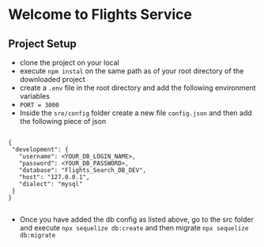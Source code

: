 # Welcome to Flights Service
 ## Project Setup
 - clone the project on your local
 - execute `npm instal` on the same path as of your root directory of the downloaded project
 - create a `.env` file in the root directory and add the following environment variables
 - `PORT = 3000`
 - Inside the `sre/config` folder create a new file `config.json` and then add the following piece of json

 ```

 {
  "development": {
    "username": <YOUR_DB_LOGIN_NAME>,
    "password": <YOUR_DB_PASSWORD>,
    "database": "Flights_Search_DB_DEV",
    "host": "127.0.0.1",
    "dialect": "mysql"
  }
}


```
- Once you have added the db config as listed above, go to the src folder and execute `npx sequelize db:create`
and then migrate `npx sequelize db:migrate`

```
